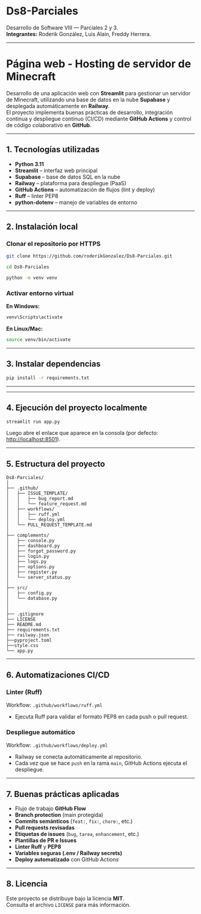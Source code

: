 # Ds8-Parciales

Desarrollo de Software VIII — Parciales 2 y 3.  
**Integrantes:** Roderik González, Luis Alain, Freddy Herrera.

---

# Página web - Hosting de servidor de Minecraft

Desarrollo de una aplicación web con **Streamlit** para gestionar un servidor de Minecraft, utilizando una base de datos en la nube **Supabase** y desplegada automáticamente en **Railway**.  
El proyecto implementa buenas prácticas de desarrollo, integración continua y despliegue continuo (CI/CD) mediante **GitHub Actions** y control de código colaborativo en **GitHub**.

---

## 1. Tecnologías utilizadas

- **Python 3.11**
- **Streamlit** – interfaz web principal  
- **Supabase** – base de datos SQL en la nube  
- **Railway** – plataforma para despliegue (PaaS)  
- **GitHub Actions** – automatización de flujos (lint y deploy)  
- **Ruff** – linter PEP8  
- **python-dotenv** – manejo de variables de entorno

---

## 2. Instalación local

### Clonar el repositorio por HTTPS
```bash
git clone https://github.com/roderikGonzalez/Ds8-Parciales.git

cd Ds8-Parciales

python -m venv venv

```

### Activar entorno virtual

**En Windows:**
```bash
venv\Scripts\activate
```

**En Linux/Mac:**
```bash
source venv/bin/activate
```

---

## 3. Instalar dependencias
```bash
pip install -r requirements.txt
```

---


---

## 4. Ejecución del proyecto localmente
```bash
streamlit run app.py
```

Luego abre el enlace que aparece en la consola (por defecto: [http://localhost:8501](http://localhost:8501)).

---

## 5. Estructura del proyecto

```
Ds8-Parciales/
│
├── .github/
│   ├── ISSUE_TEMPLATE/
│   │   ├── bug_report.md
│   │   └── feature_request.md
│   ├── workflows/
│   │   ├── ruff.yml
│   │   └── deploy.yml
│   └── PULL_REQUEST_TEMPLATE.md
│
├── complements/
│   ├── console.py
│   ├── dashboard.py
│   ├── forgot_password.py
│   ├── login.py
│   ├── logs.py
│   ├── options.py
│   ├── register.py
│   └── server_status.py
│
├── src/
│   ├── config.py
│   └── database.py
│ 
│
├── .gitignore
├── LICENSE
├── README.md
├── requirements.txt
├── railway.json
├──pyproject.toml
├──style.css
└── app.py
```

---

## 6. Automatizaciones CI/CD

### **Linter (Ruff)**
Workflow: `.github/workflows/ruff.yml`
- Ejecuta Ruff para validar el formato PEP8 en cada push o pull request.

### **Despliegue automático**
Workflow: `.github/workflows/deploy.yml`
- Railway se conecta automáticamente al repositorio.  
- Cada vez que se hace `push` en la rama `main`, GitHub Actions ejecuta el despliegue.

---

## 7. Buenas prácticas aplicadas

- Flujo de trabajo **GitHub Flow**
- **Branch protection** (main protegida)
- **Commits semánticos** (`feat:`, `fix:`, `chore:`, etc.)
- **Pull requests revisadas**
- **Etiquetas de issues** (`bug`, `tarea`, `enhancement`, etc.)
- **Plantillas de PR e Issues**
- **Linter Ruff** y **PEP8**
- **Variables seguras (.env / Railway secrets)**
- **Deploy automatizado** con GitHub Actions

---

## 8. Licencia

Este proyecto se distribuye bajo la licencia **MIT**.  
Consulta el archivo `LICENSE` para más información.